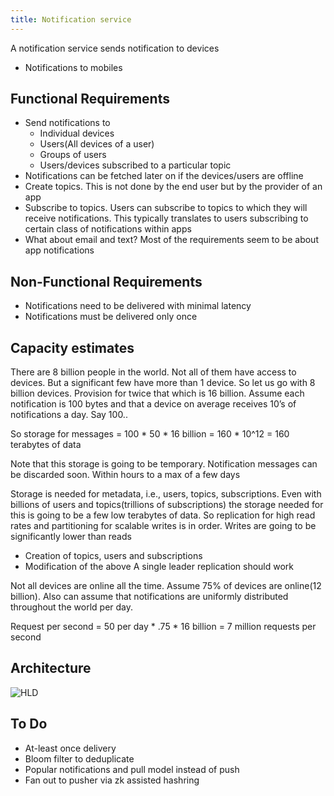 ```yaml
---
title: Notification service
---
```

A notification service sends notification to devices
* Notifications to mobiles

## Functional Requirements
* Send notifications to
  * Individual devices 
  * Users(All devices of a user)
  * Groups of users
  * Users/devices subscribed to a particular topic
* Notifications can be fetched later on if the devices/users are offline
* Create topics. This is not done by the end user but by the provider of an app
* Subscribe to topics. Users can subscribe to topics to which they will receive notifications. This typically translates to users subscribing to certain class of notifications within apps
*  What about email and text? Most of the requirements seem to be about app notifications

## Non-Functional Requirements
* Notifications need to be delivered with minimal latency
* Notifications must be delivered only once

## Capacity estimates
There are 8 billion people in the world. Not all of them have access to devices. But a significant few have more than 1 device. So let us go with 8 billion devices. Provision for twice that which is 16 billion.
Assume each notification is 100 bytes and that a device on average receives 10’s of notifications a day. Say 100..

So storage for messages = 100 * 50 * 16 billion = 160 * 10^12 = 160 terabytes of data

Note that this storage is going to be temporary. Notification messages can be discarded soon. Within hours to a max of a few days

Storage is needed for metadata, i.e., users, topics, subscriptions. Even with billions of users and topics(trillions of subscriptions) the storage needed for this is going to be a few low terabytes of data. So replication for high read rates and partitioning for scalable writes is in order. Writes are going to be significantly lower than reads
* Creation of topics, users and subscriptions
* Modification of the above
A single leader replication should work

Not all devices are online all the time. Assume 75% of devices are online(12 billion). Also can assume that notifications are uniformly distributed throughout the world per day.

Request per second = 50 per day * .75 * 16 billion = 7 million requests per second

## Architecture
![HLD](../../assets/images/notification-service.svg)



## To Do
* At-least once delivery
* Bloom filter to deduplicate
* Popular notifications and pull model instead of push
* Fan out to pusher via zk assisted hashring


